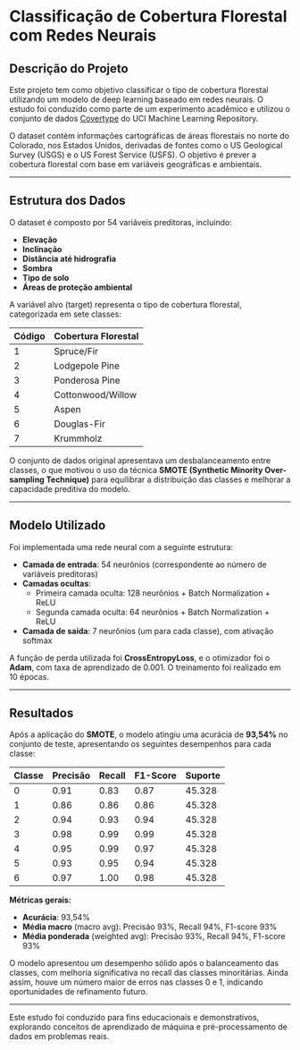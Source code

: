 # Classificação de Cobertura Florestal com Redes Neurais

## Descrição do Projeto

Este projeto tem como objetivo classificar o tipo de cobertura florestal utilizando um modelo de deep learning baseado em redes neurais. O estudo foi conduzido como parte de um experimento acadêmico e utilizou o conjunto de dados [Covertype](https://archive.ics.uci.edu/dataset/31/covertype) do UCI Machine Learning Repository.

O dataset contém informações cartográficas de áreas florestais no norte do Colorado, nos Estados Unidos, derivadas de fontes como o US Geological Survey (USGS) e o US Forest Service (USFS). O objetivo é prever a cobertura florestal com base em variáveis geográficas e ambientais.

---

## Estrutura dos Dados

O dataset é composto por 54 variáveis preditoras, incluindo:
- **Elevação**
- **Inclinação**
- **Distância até hidrografia**
- **Sombra**
- **Tipo de solo**
- **Áreas de proteção ambiental**

A variável alvo (target) representa o tipo de cobertura florestal, categorizada em sete classes:

| Código | Cobertura Florestal       |
|--------|--------------------------|
| 1      | Spruce/Fir               |
| 2      | Lodgepole Pine           |
| 3      | Ponderosa Pine           |
| 4      | Cottonwood/Willow        |
| 5      | Aspen                    |
| 6      | Douglas-Fir              |
| 7      | Krummholz                |

O conjunto de dados original apresentava um desbalanceamento entre classes, o que motivou o uso da técnica **SMOTE (Synthetic Minority Over-sampling Technique)** para equilibrar a distribuição das classes e melhorar a capacidade preditiva do modelo.

---

## Modelo Utilizado

Foi implementada uma rede neural com a seguinte estrutura:
- **Camada de entrada**: 54 neurônios (correspondente ao número de variáveis preditoras)
- **Camadas ocultas**: 
  - Primeira camada oculta: 128 neurônios + Batch Normalization + ReLU
  - Segunda camada oculta: 64 neurônios + Batch Normalization + ReLU
- **Camada de saída**: 7 neurônios (um para cada classe), com ativação softmax

A função de perda utilizada foi **CrossEntropyLoss**, e o otimizador foi o **Adam**, com taxa de aprendizado de 0.001. O treinamento foi realizado em 10 épocas.

---

## Resultados

Após a aplicação do **SMOTE**, o modelo atingiu uma acurácia de **93,54%** no conjunto de teste, apresentando os seguintes desempenhos para cada classe:

| Classe | Precisão | Recall | F1-Score | Suporte |
|--------|----------|--------|----------|---------|
| 0      | 0.91     | 0.83   | 0.87     | 45.328  |
| 1      | 0.86     | 0.86   | 0.86     | 45.328  |
| 2      | 0.94     | 0.93   | 0.94     | 45.328  |
| 3      | 0.98     | 0.99   | 0.99     | 45.328  |
| 4      | 0.95     | 0.99   | 0.97     | 45.328  |
| 5      | 0.93     | 0.95   | 0.94     | 45.328  |
| 6      | 0.97     | 1.00   | 0.98     | 45.328  |

**Métricas gerais:**
- **Acurácia**: 93,54%
- **Média macro** (macro avg): Precisão 93%, Recall 94%, F1-score 93%
- **Média ponderada** (weighted avg): Precisão 93%, Recall 94%, F1-score 93%

O modelo apresentou um desempenho sólido após o balanceamento das classes, com melhoria significativa no recall das classes minoritárias. Ainda assim, houve um número maior de erros nas classes 0 e 1, indicando oportunidades de refinamento futuro.

---

Este estudo foi conduzido para fins educacionais e demonstrativos, explorando conceitos de aprendizado de máquina e pré-processamento de dados em problemas reais.

